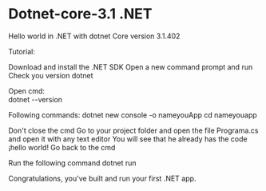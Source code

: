# Dotnet-core-3.1 .NET
Hello world in .NET with dotnet Core version 3.1.402

Tutorial:

Download and install the .NET SDK
Open a new command prompt and run
Check you version dotnet

Open cmd:  
          dotnet --version

Following commands:
          dotnet new console -o nameyouApp
          cd nameyouapp
          
          

Don't close the cmd 
Go to your project folder and open the file Programa.cs and open it with any text editor
You will see that he already has the code ¡hello world!
Go back to the cmd

Run the following command
            dotnet run
            



Congratulations, you've built and run your first .NET app.
